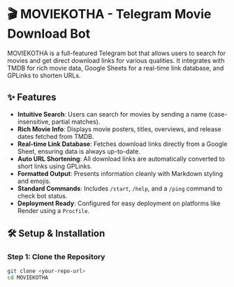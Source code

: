 # 🎬 MOVIEKOTHA - Telegram Movie Download Bot

MOVIEKOTHA is a full-featured Telegram bot that allows users to search for movies and get direct download links for various qualities. It integrates with TMDB for rich movie data, Google Sheets for a real-time link database, and GPLinks to shorten URLs.

## ✨ Features

- **Intuitive Search**: Users can search for movies by sending a name (case-insensitive, partial matches).
- **Rich Movie Info**: Displays movie posters, titles, overviews, and release dates fetched from TMDB.
- **Real-time Link Database**: Fetches download links directly from a Google Sheet, ensuring data is always up-to-date.
- **Auto URL Shortening**: All download links are automatically converted to short links using GPLinks.
- **Formatted Output**: Presents information cleanly with Markdown styling and emojis.
- **Standard Commands**: Includes `/start`, `/help`, and a `/ping` command to check bot status.
- **Deployment Ready**: Configured for easy deployment on platforms like Render using a `Procfile`.

## 🛠️ Setup & Installation

### Step 1: Clone the Repository

```bash
git clone <your-repo-url>
cd MOVIEKOTHA